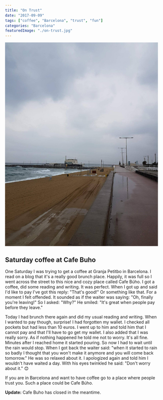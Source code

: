 ```yaml
---
title: "On Trust"
date: "2017-09-09"
tags: ["coffee", "Barcelona", "trust", "fun"]
categories: "Barcelona"
featuredImage: "./on-trust.jpg"
---
```


![Image from the beach taken on the same rainy day](./on-trust.jpg)

## Saturday coffee at Cafe Buho

One Saturday I was trying to get a coffee at Granja Petitbo in Barcelona. I read on a blog that it's a really good brunch place. Happily, it was full so I went across the street to this nice and cozy place called Cafe Búho. I got a coffee, did some reading and writing. It was perfect. When I got up and said I'd like to pay I've got this reply: "That's good!" Or something like that. For a moment I felt offended. It sounded as if the waiter was saying: "Oh, finally you're leaving!" So I asked: "Why?" He smiled: "It's great when people pay before they leave."

Today I had brunch there again and did my usual reading and writing. When I wanted to pay though, surprise! I had forgotten my wallet. I checked all pockets but had less than 10 euros. I went up to him and told him that I cannot pay and that I'll have to go get my wallet. I also added that I was really sorry. As if nothing happened he told me not to worry. It's all fine. Minutes after I reached home it started pouring. So now I had to wait until the rain would stop. When I got back the waiter said: "when it started to rain so badly I thought that you won't make it anymore and you will come back tomorrow." He was so relaxed about it. I apologized again and told him I wouldn't have waited a day. With his eyes twinkled he said: "Don't worry about it." 😊

If you are in Barcelona and want to have coffee go to a place where people trust you.
Such a place could be Cafe Búho.

**Update:** Cafe Buho has closed in the meantime.
